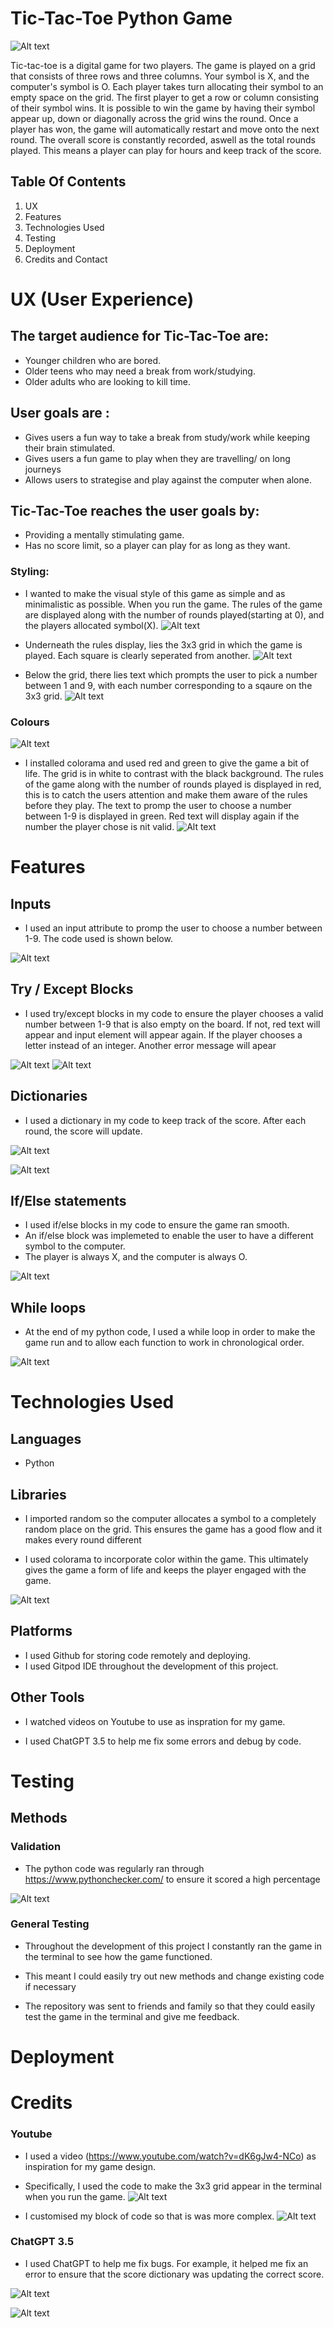 # Tic-Tac-Toe Python Game


![Alt text](pictures/image-6.png)

Tic-tac-toe is a digital game for two players. The game is played on a grid that consists of three rows and three columns. Your symbol is X, and the computer's symbol is O. Each player takes turn allocating their symbol to an empty space on the grid. The first player to get a row or column consisting of their symbol wins. It is possible to win the game by having their symbol appear up, down or diagonally across the grid wins the round. Once a player has won, the game will automatically restart and move onto the next round. The overall score is constantly recorded, aswell as the total rounds played. This means a player can play for hours and keep track of the score.

## Table Of Contents 

1. UX
2. Features
3. Technologies Used
4. Testing
5. Deployment
6. Credits and Contact


# UX (User Experience)
 ## The target audience for Tic-Tac-Toe are:
 - Younger children who are bored.
 - Older teens who may need a break from work/studying.
 - Older adults who are looking to kill time.

 ## User goals are :
 - Gives users a fun way to take a break from study/work while keeping their brain stimulated.
 - Gives users a fun game to play when they are travelling/ on long journeys
 - Allows users to strategise and play against the computer when alone.

 ## Tic-Tac-Toe reaches the user goals by:
 - Providing a mentally stimulating game.
 - Has no score limit, so a player can play for as long as they want.

 ### Styling:
 - I wanted to make the visual style of this game as simple and as minimalistic as possible. When you run the game. The rules of the game are displayed along with the number of rounds played(starting at 0), and the players allocated symbol(X).
 ![Alt text](pictures/image.png)

 - Underneath the rules display, lies the 3x3 grid in which the game is played. Each square is clearly seperated from another.
 ![Alt text](pictures/image-1.png)

- Below the grid, there lies text which prompts the user to pick a number between 1 and 9, with each number corresponding to a sqaure on the 3x3 grid. 
![Alt text](pictures/image-2.png)

### Colours
![Alt text](pictures/image-3.png)

- I installed colorama and used red and green to give the game a bit of life. The grid is in white to contrast with the black background. The rules of the game along with the number of rounds played is displayed in red, this is to catch the users attention and make them aware of the rules before they play. The text to promp the user to choose a number between 1-9 is displayed in green. Red text will display again if the number the player chose is nit valid.
![Alt text](pictures/image-4.png)

# Features 
 
## Inputs

- I used an input attribute to promp the user to choose a number between 1-9. The code used is shown below. 

![Alt text](pictures/image-9.png)

## Try / Except Blocks

- I used try/except blocks in my code to ensure the player chooses a valid number between 1-9 that is also empty on the board. If not, red text will appear and input element will appear again. If the player chooses a letter instead of an integer. Another error message will apear 

![Alt text](pictures/image-10.png)
![Alt text](pictures/image-19.png)


## Dictionaries 

- I used a dictionary in my code to keep track of the score. After each round, the score will update.

![Alt text](pictures/image-11.png)

![Alt text](pictures/image-12.png)

## If/Else statements

- I used if/else blocks in my code to ensure the game ran smooth. 
- An if/else block was implemeted to enable the user to have a different symbol to the computer.
- The player is always X, and the computer is always O.

![Alt text](pictures/image-13.png)

## While loops

- At the end of my python code, I used a while loop in order to make the game run and to allow each function to work in chronological order.

![Alt text](pictures/image-14.png)

 # Technologies Used

 ## Languages 
 
 - Python

 ## Libraries 

 - I imported random so the computer allocates a symbol to a completely random place on the grid. This ensures the game has a good flow and it makes every round different

 - I used colorama to incorporate color within the game. This ultimately gives the game a form of life and keeps the player engaged with the game.
 
 ![Alt text](pictures/image-7.png)

 ## Platforms 

 - I used Github for storing code remotely and deploying.
 - I used Gitpod IDE throughout the development of this project.

## Other Tools 

- I watched videos on Youtube to use as inspration for my game.

- I used ChatGPT 3.5 to help me fix some errors and debug by code.

# Testing 

## Methods

### Validation 

- The python code was regularly ran through https://www.pythonchecker.com/ to ensure it scored a high percentage

![Alt text](pictures/image-8.png)

### General Testing

- Throughout the development of this project I constantly ran the game in the terminal to see how the game functioned.

- This meant I could easily try out new methods and change existing code if necessary 

- The repository was sent to friends and family so that they could easily test the game in the terminal and give me feedback.

# Deployment

# Credits

### Youtube

- I used a video (https://www.youtube.com/watch?v=dK6gJw4-NCo) as inspiration for my game design. 
- Specifically, I used the code to make the 3x3 grid appear in the terminal when you run the game.
![Alt text](pictures/image-15.png)

- I customised my block of code so that is was more complex.
![Alt text](pictures/image-16.png)

### ChatGPT 3.5

- I used ChatGPT to help me fix bugs. For example, it helped me fix an error to ensure that the score dictionary was updating the correct score.

![Alt text](pictures/image-17.png)

![Alt text](pictures/image-18.png)







